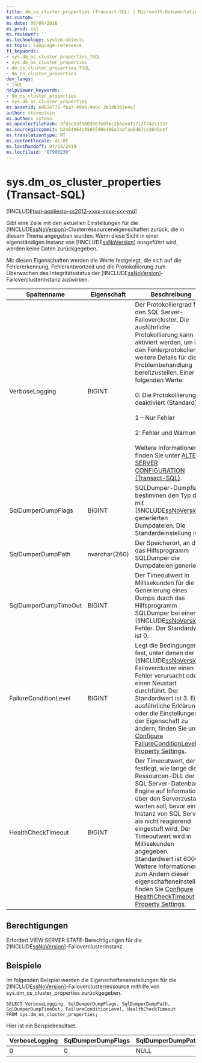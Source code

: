 ```yaml
---
title: dm_os_cluster_properties (Transact-SQL) | Microsoft-Dokumentation
ms.custom: ''
ms.date: 08/09/2016
ms.prod: sql
ms.reviewer: ''
ms.technology: system-objects
ms.topic: language-reference
f1_keywords:
- sys.dm_os_cluster_properties_TSQL
- sys.dm_os_cluster_properties
- dm_os_cluster_properties_TSQL
- dm_os_cluster_properties
dev_langs:
- TSQL
helpviewer_keywords:
- dm_os_cluster_properties
- sys.dm_os_cluster_properties
ms.assetid: 6d82e770-fba7-49e0-9a0c-3b34b393e4a7
author: stevestein
ms.author: sstein
ms.openlocfilehash: 3fd3c53f5603567e0f6c2b6ee4f1712f742c1137
ms.sourcegitcommit: b2464064c0566590e486a3aafae6d67ce2645cef
ms.translationtype: MT
ms.contentlocale: de-DE
ms.lasthandoff: 07/15/2019
ms.locfileid: "67900230"
---
```

# <a name="sysdmosclusterproperties-transact-sql"></a>sys.dm_os_cluster_properties (Transact-SQL)
[!INCLUDE[tsql-appliesto-ss2012-xxxx-xxxx-xxx-md](../../includes/tsql-appliesto-ss2012-xxxx-xxxx-xxx-md.md)]

  Gibt eine Zeile mit den aktuellen Einstellungen für die [!INCLUDE[ssNoVersion](../../includes/ssnoversion-md.md)]-Clusterressourceneigenschaften zurück, die in diesem Thema angegeben wurden. Wenn diese Sicht in einer eigenständigen Instanz von [!INCLUDE[ssNoVersion](../../includes/ssnoversion-md.md)] ausgeführt wird, werden keine Daten zurückgegeben.  
  
 Mit diesen Eigenschaften werden die Werte festgelegt, die sich auf die Fehlererkennung, Fehlerantwortzeit und die Protokollierung zum Überwachen des Integritätsstatus der [!INCLUDE[ssNoVersion](../../includes/ssnoversion-md.md)]-Failoverclusterinstanz auswirken.  
  

|Spaltenname|Eigenschaft|Beschreibung|  
|-----------------|--------------|-----------------|  
|VerboseLogging|BIGINT|Der Protokolliergrad für den SQL Server-Failovercluster. Die ausführliche Protokollierung kann aktiviert werden, um in den Fehlerprotokollen weitere Details für die Problembehandlung bereitzustellen. Einer der folgenden Werte:<br /><br /> 0: Die Protokollierung ist deaktiviert (Standard)<br /><br /> 1 – Nur Fehler<br /><br /> 2: Fehler und Warnungen<br /><br /> Weitere Informationen finden Sie unter [ALTER SERVER CONFIGURATION &#40;Transact-SQL&#41;](../../t-sql/statements/alter-server-configuration-transact-sql.md).|  
|SqlDumperDumpFlags|BIGINT|SQLDumper-Dumpflags bestimmen den Typ der mit [!INCLUDE[ssNoVersion](../../includes/ssnoversion-md.md)] generierten Dumpdateien. Die Standardeinstellung ist 0.|  
|SqlDumperDumpPath|nvarchar(260)|Der Speicherort, an dem das Hilfsprogramm SQLDumper die Dumpdateien generiert.|  
|SqlDumperDumpTimeOut|BIGINT|Der Timeoutwert in Millisekunden für die Generierung eines Dumps durch das Hilfsprogramm SQLDumper bei einem [!INCLUDE[ssNoVersion](../../includes/ssnoversion-md.md)]-Fehler. Der Standardwert ist 0.|  
|FailureConditionLevel|BIGINT|Legt die Bedingungen fest, unter denen der [!INCLUDE[ssNoVersion](../../includes/ssnoversion-md.md)]-Failovercluster einen Fehler verursacht oder einen Neustart durchführt. Der Standardwert ist 3. Eine ausführliche Erklärung oder die Einstellungen der Eigenschaft zu ändern, finden Sie unter [Configure FailureConditionLevel Property Settings](../../sql-server/failover-clusters/windows/configure-failureconditionlevel-property-settings.md).|  
|HealthCheckTimeout|BIGINT|Der Timeoutwert, der festlegt, wie lange die Ressourcen-DLL der SQL Server-Datenbank-Engine auf Informationen über den Serverzustand warten soll, bevor eine Instanz von SQL Server als nicht reagierend eingestuft wird. Der Timeoutwert wird in Millisekunden angegeben. Standardwert ist 60000. Weitere Informationen zum Ändern dieser eigenschafteneinstellung finden Sie [Configure HealthCheckTimeout Property Settings](../../sql-server/failover-clusters/windows/configure-healthchecktimeout-property-settings.md).|  
  
## <a name="permissions"></a>Berechtigungen  
 Erfordert VIEW SERVER STATE-Berechtigungen für die [!INCLUDE[ssNoVersion](../../includes/ssnoversion-md.md)]-Failoverclusterinstanz.  
  
## <a name="examples"></a>Beispiele  
 Im folgenden Beispiel werden die Eigenschafteneinstellungen für die [!INCLUDE[ssNoVersion](../../includes/ssnoversion-md.md)]-Failoverclusterressource mithilfe von sys.dm_os_cluster_properties zurückgegeben.  
  
```  
SELECT VerboseLogging, SqlDumperDumpFlags, SqlDumperDumpPath, SqlDumperDumpTimeOut, FailureConditionLevel, HealthCheckTimeout  
FROM sys.dm_os_cluster_properties;  
```  
  
 Hier ist ein Beispielresultset.  
  
|VerboseLogging|SqlDumperDumpFlags|SqlDumperDumpPath|SqlDumperDumpTimeOut|FailureConditionLevel|HealthCheckTimeout|  
|--------------------|------------------------|-----------------------|--------------------------|---------------------------|------------------------|  
|0|0|NULL|0|3|60000|  
  
  
